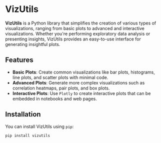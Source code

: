 # VizUtils

**VizUtils** is a Python library that simplifies the creation of various types of visualizations, ranging from basic plots to advanced and interactive visualizations. Whether you're performing exploratory data analysis or presenting insights, VizUtils provides an easy-to-use interface for generating insightful plots.

## Features

- **Basic Plots**: Create common visualizations like bar plots, histograms, line plots, and scatter plots with minimal code.
- **Advanced Plots**: Generate more complex visualizations such as correlation heatmaps, pair plots, and box plots.
- **Interactive Plots**: Use `Plotly` to create interactive plots that can be embedded in notebooks and web pages.

## Installation

You can install VizUtils using `pip`:

```bash
pip install vizutils
